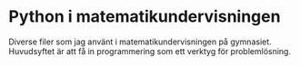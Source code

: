 # Python i matematikundervisningen
Diverse filer som jag använt i matematikundervisningen på gymnasiet. Huvudsyftet är att få in programmering som ett verktyg för problemlösning.
